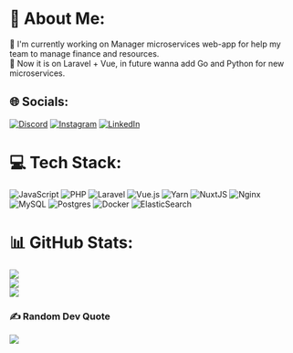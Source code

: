# 💫 About Me:
🔭 I'm currently working on Manager microservices web-app for help my team to manage finance and resources.<br>🌱 Now it is on Laravel + Vue, in future wanna add Go and Python for new microservices.


## 🌐 Socials:
[![Discord](https://img.shields.io/badge/Discord-%237289DA.svg?logo=discord&logoColor=white)](htttps://discord.gg/shadar#1743) [![Instagram](https://img.shields.io/badge/Instagram-%23E4405F.svg?logo=Instagram&logoColor=white)](https://instagram.com/shadar_) [![LinkedIn](https://img.shields.io/badge/LinkedIn-%230077B5.svg?logo=linkedin&logoColor=white)](https://linkedin.com/in/shadar258) 

# 💻 Tech Stack:
![JavaScript](https://img.shields.io/badge/javascript-%23323330.svg?style=flat&logo=javascript&logoColor=%23F7DF1E) ![PHP](https://img.shields.io/badge/php-%23777BB4.svg?style=flat&logo=php&logoColor=white) ![Laravel](https://img.shields.io/badge/laravel-%23FF2D20.svg?style=flat&logo=laravel&logoColor=white) ![Vue.js](https://img.shields.io/badge/vuejs-%2335495e.svg?style=flat&logo=vuedotjs&logoColor=%234FC08D) ![Yarn](https://img.shields.io/badge/yarn-%232C8EBB.svg?style=flat&logo=yarn&logoColor=white) ![NuxtJS](https://img.shields.io/badge/Nuxt-black?style=flat&logo=nuxt.js&logoColor=white) ![Nginx](https://img.shields.io/badge/nginx-%23009639.svg?style=flat&logo=nginx&logoColor=white) ![MySQL](https://img.shields.io/badge/mysql-%2300f.svg?style=flat&logo=mysql&logoColor=white) ![Postgres](https://img.shields.io/badge/postgres-%23316192.svg?style=flat&logo=postgresql&logoColor=white) ![Docker](https://img.shields.io/badge/docker-%230db7ed.svg?style=flat&logo=docker&logoColor=white) ![ElasticSearch](https://img.shields.io/badge/-ElasticSearch-005571?style=flat&logo=elasticsearch)
# 📊 GitHub Stats:
![](https://github-readme-stats.vercel.app/api?username=shadar147&theme=dracula&hide_border=true&include_all_commits=true&count_private=true)<br/>
![](https://github-readme-streak-stats.herokuapp.com/?user=shadar147&theme=dracula&hide_border=true)<br/>
![](https://github-readme-stats.vercel.app/api/top-langs/?username=shadar147&theme=dracula&hide_border=true&include_all_commits=true&count_private=true&layout=compact)

### ✍️ Random Dev Quote
![](https://quotes-github-readme.vercel.app/api?type=horizontal&theme=dark)
